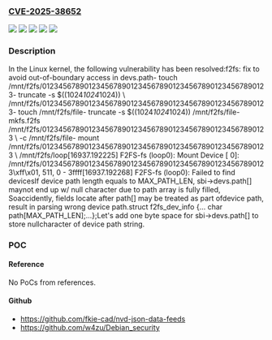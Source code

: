 ### [CVE-2025-38652](https://cve.mitre.org/cgi-bin/cvename.cgi?name=CVE-2025-38652)
![](https://img.shields.io/static/v1?label=Product&message=Linux&color=blue)
![](https://img.shields.io/static/v1?label=Version&message=&color=brightgreen)
![](https://img.shields.io/static/v1?label=Version&message=3c62be17d4f562f43fe1d03b48194399caa35aa5%20&color=brightgreen)
![](https://img.shields.io/static/v1?label=Version&message=4.10%20&color=brightgreen)
![](https://img.shields.io/static/v1?label=Vulnerability&message=n%2Fa&color=blue)

### Description

In the Linux kernel, the following vulnerability has been resolved:f2fs: fix to avoid out-of-boundary access in devs.path- touch /mnt/f2fs/012345678901234567890123456789012345678901234567890123- truncate -s $((1024*1024*1024)) \  /mnt/f2fs/012345678901234567890123456789012345678901234567890123- touch /mnt/f2fs/file- truncate -s $((1024*1024*1024)) /mnt/f2fs/file- mkfs.f2fs /mnt/f2fs/012345678901234567890123456789012345678901234567890123 \  -c /mnt/f2fs/file- mount /mnt/f2fs/012345678901234567890123456789012345678901234567890123 \  /mnt/f2fs/loop[16937.192225] F2FS-fs (loop0): Mount Device [ 0]: /mnt/f2fs/012345678901234567890123456789012345678901234567890123\xff\x01,      511,        0 -    3ffff[16937.192268] F2FS-fs (loop0): Failed to find devicesIf device path length equals to MAX_PATH_LEN, sbi->devs.path[] maynot end up w/ null character due to path array is fully filled, Soaccidently, fields locate after path[] may be treated as part ofdevice path, result in parsing wrong device path.struct f2fs_dev_info {...	char path[MAX_PATH_LEN];...};Let's add one byte space for sbi->devs.path[] to store nullcharacter of device path string.

### POC

#### Reference
No PoCs from references.

#### Github
- https://github.com/fkie-cad/nvd-json-data-feeds
- https://github.com/w4zu/Debian_security

